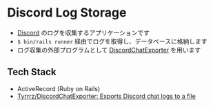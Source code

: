 # Discord Log Storage
- [Discord](https://discord.com/) のログを収集するアプリケーションです
- `$ bin/rails runner` 経由でログを取得し、データベースに格納します
- ログ収集の外部プログラムとして [DiscordChatExporter](https://github.com/Tyrrrz/DiscordChatExporter) を用います

## Tech Stack
- ActiveRecord (Ruby on Rails)
- [Tyrrrz/DiscordChatExporter: Exports Discord chat logs to a file](https://github.com/Tyrrrz/DiscordChatExporter)
